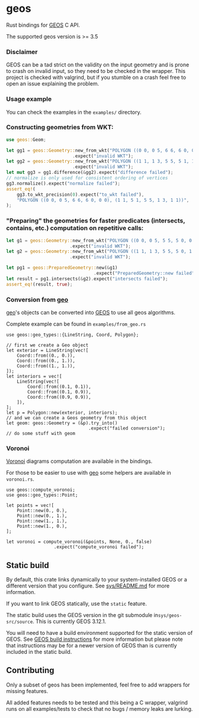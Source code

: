 # geos

Rust bindings for [GEOS](https://libgeos.org/) C API.

The supported geos version is >= 3.5

### Disclaimer

GEOS can be a tad strict on the validity on the input geometry and is prone to crash on invalid input, so they need to be checked in the wrapper.
This project is checked with valgrind, but if you stumble on a crash feel free to open an issue explaining the problem.

### Usage example

You can check the examples in the `examples/` directory.

### Constructing geometries from WKT:

```rust
use geos::Geom;

let gg1 = geos::Geometry::new_from_wkt("POLYGON ((0 0, 0 5, 6 6, 6 0, 0 0))")
                         .expect("invalid WKT");
let gg2 = geos::Geometry::new_from_wkt("POLYGON ((1 1, 1 3, 5 5, 5 1, 1 1))")
                         .expect("invalid WKT");
let mut gg3 = gg1.difference(&gg2).expect("difference failed");
// normalize is only used for consistent ordering of vertices
gg3.normalize().expect("normalize failed");
assert_eq!(
    gg3.to_wkt_precision(0).expect("to_wkt failed"),
    "POLYGON ((0 0, 0 5, 6 6, 6 0, 0 0), (1 1, 5 1, 5 5, 1 3, 1 1))",
);
```

### "Preparing" the geometries for faster predicates (intersects, contains, etc.) computation on repetitive calls:

```rust
let g1 = geos::Geometry::new_from_wkt("POLYGON ((0 0, 0 5, 5 5, 5 0, 0 0))")
                        .expect("invalid WKT");
let g2 = geos::Geometry::new_from_wkt("POLYGON ((1 1, 1 3, 5 5, 5 0, 1 1))")
                        .expect("invalid WKT");

let pg1 = geos::PreparedGeometry::new(&g1)
                                 .expect("PreparedGeometry::new failed");
let result = pg1.intersects(&g2).expect("intersects failed");
assert_eq!(result, true);
```

### Conversion from [geo](https://github.com/georust/geo)

[geo](https://github.com/georust/geo)'s objects can be converted into [GEOS](https://libgeos.org/)
to use all geos algorithms.

Complete example can be found in `examples/from_geo.rs`

```rust,ignore
use geos::geo_types::{LineString, Coord, Polygon};

// first we create a Geo object
let exterior = LineString(vec![
    Coord::from((0., 0.)),
    Coord::from((0., 1.)),
    Coord::from((1., 1.)),
]);
let interiors = vec![
    LineString(vec![
        Coord::from((0.1, 0.1)),
        Coord::from((0.1, 0.9)),
        Coord::from((0.9, 0.9)),
    ]),
];
let p = Polygon::new(exterior, interiors);
// and we can create a Geos geometry from this object
let geom: geos::Geometry = (&p).try_into()
                               .expect("failed conversion");
// do some stuff with geom
```

### Voronoi

[Voronoi](https://en.wikipedia.org/wiki/Voronoi_diagram) diagrams computation are available in the bindings.

For those to be easier to use with [geo](https://github.com/georust/geo) some helpers are available in `voronoi.rs`.

```rust,ignore
use geos::compute_voronoi;
use geos::geo_types::Point;

let points = vec![
    Point::new(0., 0.),
    Point::new(0., 1.),
    Point::new(1., 1.),
    Point::new(1., 0.),
];

let voronoi = compute_voronoi(&points, None, 0., false)
                  .expect("compute_voronoi failed");
```

## Static build

By default, this crate links dynamically to your system-installed GEOS or a
different version that you configure. See [sys/README.md](./sys/README.md) for
more information.

If you want to link GEOS statically, use the `static` feature.

The static build uses the GEOS version in the git submodule in`sys/geos-src/source`.
This is currently GEOS 3.12.1.

You will need to have a build environment supported for the static version of
GEOS. See [GEOS build instructions](https://libgeos.org/usage/download/#build-from-source)
for more information but please note that instructions may be for a newer
version of GEOS than is currently included in the static build.

## Contributing

Only a subset of geos has been implemented, feel free to add wrappers for missing features.

All added features needs to be tested and this being a C wrapper, valgrind runs on all examples/tests to check that
no bugs / memory leaks are lurking.
